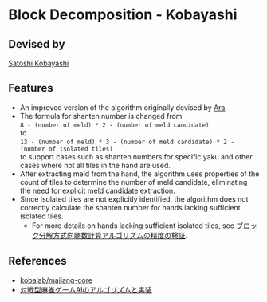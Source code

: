 # Block Decomposition - Kobayashi

## Devised by

[Satoshi Kobayashi](https://github.com/kobalab)

## Features

- An improved version of the algorithm originally devised by [Ara](https://mahjong.ara.black/intro/selfintro.htm).
- The formula for shanten number is changed from  
    `8 - (number of meld) * 2 - (number of meld candidate)`  
  to  
    `13 - (number of meld) * 3 - (number of meld candidate) * 2 - (number of isolated tiles)`  
  to support cases such as shanten numbers for specific yaku and other cases where not all tiles in the hand are used.
- After extracting meld from the hand, the algorithm uses properties of the count of tiles to determine the number of meld candidate, eliminating the need for explicit meld candidate extraction.
- Since isolated tiles are not explicitly identified, the algorithm does not correctly calculate the shanten number for hands lacking sufficient isolated tiles.
  - For more details on hands lacking sufficient isolated tiles, see [ブロック分解方式向聴数計算アルゴリズムの精度の検証](https://zenn.dev/tomohxx/articles/aecace4e3a3bc1).

## References

- [kobalab/majiang-core](https://github.com/kobalab/majiang-core)
- [対戦型麻雀ゲームAIのアルゴリズムと実装](https://www.amazon.co.jp/dp/4798067881)
